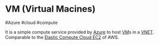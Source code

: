 # VM (Virtual Macines)
#Azure #cloud #compute 


It is a simple compute service provided by [Azure](Cloud%20Computing/Azure/Azure.md) to host [VM](Cloud%20Computing/Azure/VM.md)s in a [VNET](Cloud%20Computing/Azure/VNET.md). Comparable to the [Elastic Compute Cloud EC2](Cloud%20Computing/AWS/Compute/Elastic%20Compute%20Cloud%20EC2.md) of AWS.

